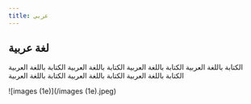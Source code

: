 ```yaml
---
title: عربي
---
```


## لغة عربية

الكتابة باللغة العربية  الكتابة باللغة العربية الكتابة باللغة العربية الكتابة باللغة العربية الكتابة باللغة العربية الكتابة باللغة العربية الكتابة باللغة العربية

![images (1e)](/images (1e).jpeg)

